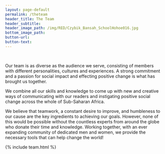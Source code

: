 ```yaml
---
layout: page-default
permalink: /theteam
header_title: The Team
header_subtitle:
header_image_path: /img/RED/Czybik_Bansah_SchoolHohoe016.jpg
bottom_image_path:
button-url:
button-text:
---
```



&nbsp;

Our team is as diverse as the audience we serve, consisting of members with different personalities, cultures and experiences. A strong commitment and a passion for social impact and effecting positive change is what has brought us together.

We combine all our skills and knowledge to come up with new and creative ways of communicating with our readers and instigating positive social change across the whole of Sub-Saharan Africa.

We believe that teamwork, a constant desire to improve, and humbleness to our cause are the key ingredients to achieving our goals. However, none of this would be possible without the countless experts from around the globe who donate their time and knowledge. Working together, with an ever expanding community of dedicated men and women, we provide the necessary tools that can help change the world!

{% include team.html %}